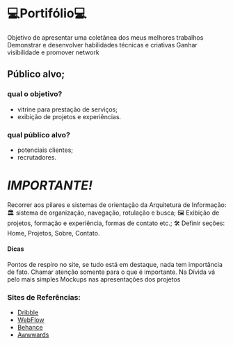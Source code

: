# 💻Portifólio💻

Objetivo de apresentar uma coletânea dos meus melhores trabalhos
Demonstrar e desenvolver habilidades técnicas e criativas
Ganhar visibilidade e promover network

## Público alvo;

### qual o objetivo? 
* vitrine para prestação de serviços;
* exibição de projetos e experiências.

### qual público alvo?
* potenciais clientes;
* recrutadores.

# *IMPORTANTE!*

Recorrer aos pilares e sistemas de orientação da Arquitetura de Informação:
🏛 sistema de organização, navegação, rotulação e busca;
🖼 Exibição de projetos, formação e experiência, formas de contato etc.;
🛠 Definir seções: Home, Projetos, Sobre, Contato.

#### Dicas
Pontos de respiro no site, se tudo está em destaque, nada tem importância de fato. Chamar atenção somente para o que é importante.
Na Dívida vá pelo mais simples
Mockups nas apresentações dos projetos

### Sites de Referências:

* [Dribble](https://dribbble.com/)
* [WebFlow](https://webflow.com/)
* [Behance](https://behance.net/)
* [Awwwards](https://awwwards.com/)



